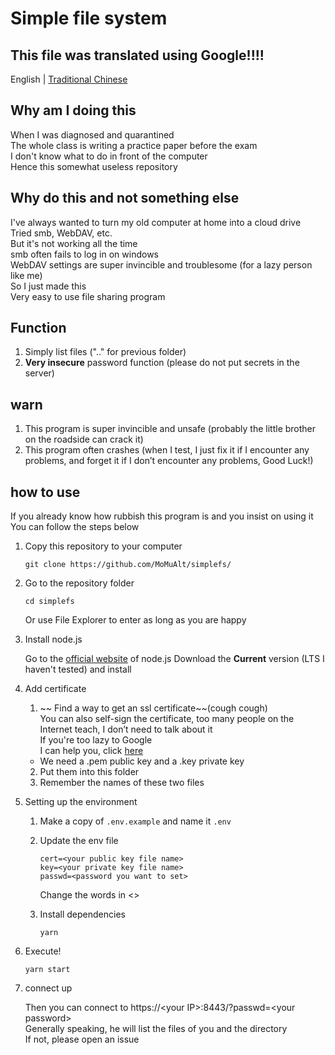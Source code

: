 # Simple file system

## This file was translated using Google!!!!

English | [Traditional Chinese](https://github.com/MoMuAlt/simplefs/blob/main/README.md)

## Why am I doing this

When I was diagnosed and quarantined  
The whole class is writing a practice paper before the exam  
I don't know what to do in front of the computer  
Hence this somewhat useless repository

## Why do this and not something else

I've always wanted to turn my old computer at home into a cloud drive  
Tried smb, WebDAV, etc.  
But it's not working all the time  
smb often fails to log in on windows  
WebDAV settings are super invincible and troublesome (for a lazy person like me)  
So I just made this  
Very easy to use file sharing program

## Function

1. Simply list files (".." for previous folder)
2. **Very insecure** password function (please do not put secrets in the server)

## warn

1. This program is super invincible and unsafe (probably the little brother on the roadside can crack it)
2. This program often crashes (when I test, I just fix it if I encounter any problems, and forget it if I don’t encounter any problems, Good Luck!)

## how to use

If you already know how rubbish this program is and you insist on using it  
You can follow the steps below

1. Copy this repository to your computer

    ```pwsh
    git clone https://github.com/MoMuAlt/simplefs/
    ```

2. Go to the repository folder

    ```pwsh
    cd simplefs
    ```

    Or use File Explorer to enter
    as long as you are happy

3. Install node.js

    Go to the [official website](https://nodejs.org) of node.js
    Download the **Current** version (LTS I haven't tested)
    and install

4. Add certificate

    1. ~~ Find a way to get an ssl certificate~~(cough cough)  
       You can also self-sign the certificate, too many people on the Internet teach, I don’t need to talk about it  
       If you're too lazy to Google  
       I can help you, click [here](https://google.com/search?q=self+signed+certificate)

    - We need a .pem public key and a .key private key

    2. Put them into this folder
    3. Remember the names of these two files

5. Setting up the environment

    1. Make a copy of `.env.example` and name it `.env`
    2. Update the env file
        ```dotenv
        cert=<your public key file name>
        key=<your private key file name>
        passwd=<password you want to set>
        ```
        Change the words in <>
    3. Install dependencies

        ```pwsh
        yarn
        ```

6. Execute!

    ```pwsh
    yarn start
    ```

7. connect up

    Then you can connect to https://\<your IP\>:8443/?passwd=\<your password\>  
    Generally speaking, he will list the files of you and the directory  
    If not, please open an issue
